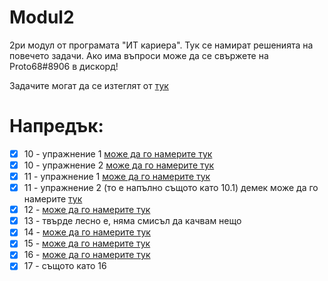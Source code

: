 # Modul2
2ри модул от програмата "ИТ кариера".
Тук се намират решенията на повечето задачи.
Ако има въпроси може да се свържете на Proto68#8906 в дискорд!

Задачите могат да се изтeглят от [тук](https://www.dropbox.com/s/vj3ex9f1ptqozo2/%D0%9C%D0%B0%D1%82%D0%B5%D1%80%D0%B8%D0%B0%D0%BB%D0%B8%20%D0%BA%D1%8A%D0%BC%20%D0%BA%D1%83%D1%80%D1%81%D0%B0-20220130.zip?dl=0)


# Напредък:
- [x] 10 - упражнение 1 [може да го намерите тук](https://github.com/Proto69/Modul2/tree/main/03/10.1)
- [x] 10 - упражнение 2 [може да го намерите тук](https://github.com/Proto69/Modul2/tree/main/03/10.2)
- [x] 11 - упражнение 1 [може да го намерите тук](https://github.com/Proto69/Modul2/tree/main/03/11.1)
- [x] 11 - упражнение 2 (то е напълно същото като 10.1) демек може да го намерите [тук](https://github.com/Proto69/Modul2/tree/main/03/10.1)
- [x] 12 - [може да го намерите тук](https://github.com/Proto69/Modul2/tree/main/03/12)
- [x] 13 - твърде лесно е, няма смисъл да качвам нещо
- [x] 14 - [може да го намерите тук](https://github.com/Proto69/Modul2/tree/main/03/14)
- [x] 15 - [може да го намерите тук](https://github.com/Proto69/Modul2/tree/main/03/15)
- [x] 16 - [може да го намерите тук](https://github.com/Proto69/Modul2/tree/main/03/16)
- [x] 17 - същото като 16
